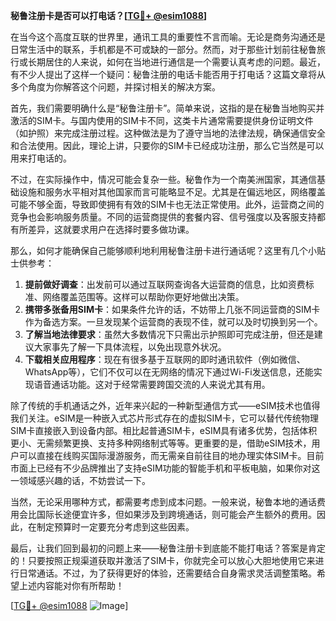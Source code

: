 **秘鲁注册卡是否可以打电话？[[TG💪+ @esim1088](https://t.me/s/esim1088)]**

在当今这个高度互联的世界里，通讯工具的重要性不言而喻。无论是商务沟通还是日常生活中的联系，手机都是不可或缺的一部分。然而，对于那些计划前往秘鲁旅行或长期居住的人来说，如何在当地进行通信是一个需要认真考虑的问题。最近，有不少人提出了这样一个疑问：秘鲁注册的电话卡能否用于打电话？这篇文章将从多个角度为你解答这个问题，并探讨相关的解决方案。

首先，我们需要明确什么是“秘鲁注册卡”。简单来说，这指的是在秘鲁当地购买并激活的SIM卡。与国内使用的SIM卡不同，这类卡片通常需要提供身份证明文件（如护照）来完成注册过程。这种做法是为了遵守当地的法律法规，确保通信安全和合法使用。因此，理论上讲，只要你的SIM卡已经成功注册，那么它当然是可以用来打电话的。

不过，在实际操作中，情况可能会复杂一些。秘鲁作为一个南美洲国家，其通信基础设施和服务水平相对其他国家而言可能略显不足。尤其是在偏远地区，网络覆盖可能不够全面，导致即使拥有有效的SIM卡也无法正常使用。此外，运营商之间的竞争也会影响服务质量。不同的运营商提供的套餐内容、信号强度以及客服支持都有所差异，这就要求用户在选择时要多做功课。

那么，如何才能确保自己能够顺利地利用秘鲁注册卡进行通话呢？这里有几个小贴士供参考：

1. **提前做好调查**：出发前可以通过互联网查询各大运营商的信息，比如资费标准、网络覆盖范围等。这样可以帮助你更好地做出决策。
2. **携带多张备用SIM卡**：如果条件允许的话，不妨带上几张不同运营商的SIM卡作为备选方案。一旦发现某个运营商的表现不佳，就可以及时切换到另一个。
3. **了解当地法律要求**：虽然大多数情况下只需出示护照即可完成注册，但还是建议大家事先了解一下具体流程，以免出现意外状况。
4. **下载相关应用程序**：现在有很多基于互联网的即时通讯软件（例如微信、WhatsApp等），它们不仅可以在无网络的情况下通过Wi-Fi发送信息，还能实现语音通话功能。这对于经常需要跨国交流的人来说尤其有用。

除了传统的手机通话之外，近年来兴起的一种新型通信方式——eSIM技术也值得我们关注。eSIM是一种嵌入式芯片形式存在的虚拟SIM卡，它可以替代传统物理SIM卡直接嵌入到设备内部。相比起普通SIM卡，eSIM具有诸多优势，包括体积更小、无需频繁更换、支持多种网络制式等等。更重要的是，借助eSIM技术，用户可以直接在线购买国际漫游服务，而无需亲自前往目的地办理实体SIM卡。目前市面上已经有不少品牌推出了支持eSIM功能的智能手机和平板电脑，如果你对这一领域感兴趣的话，不妨尝试一下。

当然，无论采用哪种方式，都需要考虑到成本问题。一般来说，秘鲁本地的通话费用会比国际长途便宜许多，但如果涉及到跨境通话，则可能会产生额外的费用。因此，在制定预算时一定要充分考虑到这些因素。

最后，让我们回到最初的问题上来——秘鲁注册卡到底能不能打电话？答案是肯定的！只要按照正规渠道获取并激活了SIM卡，你就完全可以放心大胆地使用它来进行日常通话。不过，为了获得更好的体验，还需要结合自身需求灵活调整策略。希望上述内容能对你有所帮助！

[[TG💪+ @esim1088](https://t.me/s/esim1088) ![Image](https://i.postimg.cc/4NQfJmqS/Snipaste-2025-05-13-00-14-12.png)]